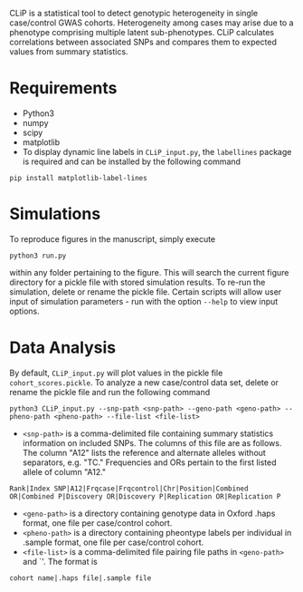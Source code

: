 CLiP is a statistical tool to detect genotypic heterogeneity in single case/control GWAS cohorts. Heterogeneity among cases may arise due to a phenotype comprising multiple latent sub-phenotypes. CLiP calculates correlations between associated SNPs and compares them to expected values from summary statistics.

# Requirements
* Python3
* numpy
* scipy
* matplotlib
* To display dynamic line labels in `CLiP_input.py`, the `labellines` package is required and can be installed by the following command
```
pip install matplotlib-label-lines
```

# Simulations
To reproduce figures in the manuscript, simply execute
```
python3 run.py
```
within any folder pertaining to the figure. This will search the current figure directory for a pickle file with stored simulation results. To re-run the simulation, delete or rename the pickle file. Certain scripts will allow user input of simulation parameters - run with the option `--help` to view input options.

# Data Analysis
By default, `CLiP_input.py` will plot values in the pickle file `cohort_scores.pickle`. To analyze a new case/control data set, delete or rename the pickle file and run the following command
```
python3 CLiP_input.py --snp-path <snp-path> --geno-path <geno-path> --pheno-path <pheno-path> --file-list <file-list>
```
* `<snp-path>` is a comma-delimited file containing summary statistics information on included SNPs. The columns of this file are as follows. The column "A12" lists the reference and alternate alleles without separators, e.g. "TC." Frequencies and ORs pertain to the first listed allele of column "A12."
```
Rank|Index SNP|A12|Frqcase|Frqcontrol|Chr|Position|Combined OR|Combined P|Discovery OR|Discovery P|Replication OR|Replication P
```
* `<geno-path>` is a directory containing genotype data in Oxford .haps format, one file per case/control cohort.
* `<pheno-path>` is a directory containing pheontype labels per individual in .sample format, one file per case/control cohort.
* `<file-list>` is a comma-delimited file pairing file paths in `<geno-path>` and `<pheno-path>'. The format is
```
cohort name|.haps file|.sample file
```
